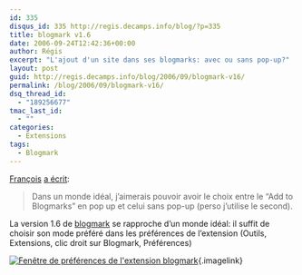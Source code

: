 ```yaml
---
id: 335
disqus_id: 335 http://regis.decamps.info/blog/?p=335
title: blogmark v1.6
date: 2006-09-24T12:42:36+00:00
author: Régis
excerpt: "L'ajout d'un site dans ses blogmarks: avec ou sans pop-up?"
layout: post
guid: http://regis.decamps.info/blog/2006/09/blogmark-v16/
permalink: /blog/2006/09/blogmark-v16/
dsq_thread_id:
  - "189256677"
tmac_last_id:
  - ""
categories:
  - Extensions
tags:
  - Blogmark
---
```

[François](http://znarf.h6e.net/) [a écrit](http://regis.decamps.info/blog/2006/09/blogmark-v1_5/#comments):

> Dans un monde idéal, j’aimerais pouvoir avoir le choix entre le “Add to Blogmarks” en pop up et celui sans pop-up (perso j’utilise le second). 

La version 1.6 de [blogmark](https://addons.mozilla.org/firefox/1487/) se rapproche d’un monde idéal: il suffit de choisir son mode préféré dans les préférences de l’extension (Outils, Extensions, clic droit sur Blogmark, Préférences)
  
[<img id="image336" src="http://regis.decamps.info/blog/wp-content/uploads/2006/09/capture9.thumbnail.png" alt="Fenêtre de préférences de l'extension blogmark" />](http://regis.decamps.info/blog/wp-content/uploads/2006/09/capture9.png "Fenêtre de préférences de l'extension blogmark"){.imagelink}
